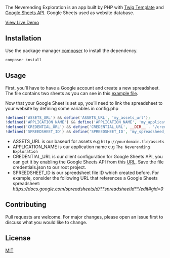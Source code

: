 The Neverending Exploration is an app built by PHP with [Twig Template](https://twig.symfony.com/) and [Google Sheets API](https://developers.google.com/sheets/api/guides/concepts). Google Sheets used as website database.

[View Live Demo](https://neverending.dindasigma.com/)

## Installation

Use the package manager [composer](https://getcomposer.org/) to install the dependency.

```bash
composer install
```

## Usage

First, you’ll have to have a Google account and create a new spreadsheet. The file contains two sheets as you can see in this [example file](https://docs.google.com/spreadsheets/d/1N-T3DsgFF_GktcVl6aKn1RryKt6LKpqpgvC9nJpFkFA/edit?usp=sharing).

Now that your Google Sheet is set up, you’ll need to link the spreadsheet to your website by defining some variables in config.php

```php
!defined('ASSETS_URL') && define('ASSETS_URL', 'my_assets_url');
!defined('APPLICATION_NAME') && define('APPLICATION_NAME', 'my_application_name');
!defined('CREDENTIAL_URL') && define('CREDENTIAL_URL', __DIR__ . '/credentials.json');
!defined('SPREEDSHEET_ID') && define('SPREEDSHEET_ID', 'my_spreadsheed_id');
```
- ASSETS_URL is our baseurl for assets e.g `http://yourdomain.tld/assets`
- APPLICATION_NAME is our application name e.g `The Neverending Exploration`
- CREDENTIAL_URL is our client configuration for Google Sheets API, you can get it by enabling the Google Sheets API from this [URL](https://developers.google.com/sheets/api/quickstart/php). Save the file credentials.json to our root project.
- SPREEDSHEET_ID is our spreedsheet file ID which created before. For example, consider the following URL that references a Google Sheets spreadsheet:
_https://docs.google.com/spreadsheets/d/**spreadsheetId**/edit#gid=0_


## Contributing
Pull requests are welcome. For major changes, please open an issue first to discuss what you would like to change.


## License
[MIT](https://choosealicense.com/licenses/mit/)
